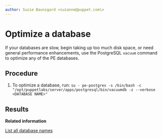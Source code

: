 ```yaml
---
author: Suzie Baunsgard <suzanne@puppet.com\>
---
```


# Optimize a database

If your databases are slow, begin taking up too much disk space, or need general performance enhancements, use the PostgreSQL `vacuum` command to optimize any of the PE databases.

## Procedure

1.  To optimize a database, run: `su - pe-postgres -s /bin/bash -c "/opt/puppetlabs/server/apps/postgresql/bin/vacuumdb -z --verbose <DATABASE NAME>"`


## Results

**Related information**  


[List all database names](generate_a_list_of_database_names.md)

